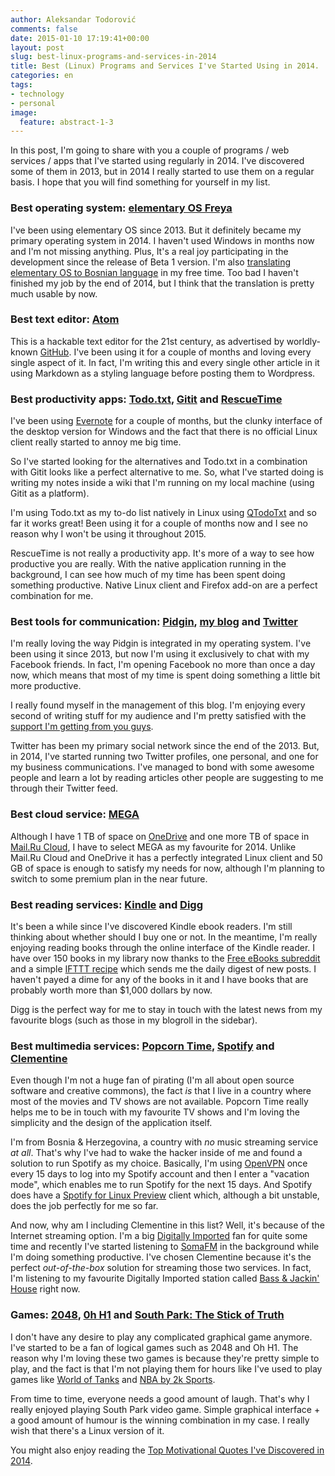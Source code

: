 ```yaml
---
author: Aleksandar Todorović
comments: false
date: 2015-01-10 17:19:41+00:00
layout: post
slug: best-linux-programs-and-services-in-2014
title: Best (Linux) Programs and Services I've Started Using in 2014.
categories: en
tags:
- technology
- personal
image:
  feature: abstract-1-3
---
```


In this post, I'm going to share with you a couple of programs / web services / apps that I've started using regularly in 2014. I've discovered some of them in 2013, but in 2014 I really started to use them on a regular basis. I hope that you will find something for yourself in my list.


### Best operating system: [elementary OS Freya](http://elementaryos.org/)


I've been using elementary OS since 2013. But it definitely became my primary operating system in 2014. I haven't used Windows in months now and I'm not missing anything. Plus, It's a real joy participating in the development since the release of Beta 1 version. I'm also [translating elementary OS to Bosnian language](https://aleksandartodorovic.wordpress.com/2014/11/11/elementary-os-bosnian-language/) in my free time. Too bad I haven't finished my job by the end of 2014, but I think that the translation is pretty much usable by now.


### Best text editor: [Atom](https://atom.io/)


This is a hackable text editor for the 21st century, as advertised by worldly-known [GitHub](https://github.com/). I've been using it for a couple of months and loving every single aspect of it. In fact, I'm writing this and every single other article in it using Markdown as a styling language before posting them to Wordpress.


### Best productivity apps: [Todo.txt](http://todotxt.com/), [Gitit](http://gitit.net/) and [RescueTime](http://rescuetime.com/)


I've been using [Evernote](http://evernote.com/) for a couple of months, but the clunky interface of the desktop version for Windows and the fact that there is no official Linux client really started to annoy me big time.

So I've started looking for the alternatives and Todo.txt in a combination with Gitit looks like a perfect alternative to me. So, what I've started doing is writing my notes inside a wiki that I'm running on my local machine (using Gitit as a platform).

I'm using Todo.txt as my to-do list natively in Linux using [QTodoTxt](https://github.com/mNantern/QTodoTxt) and so far it works great! Been using it for a couple of months now and I see no reason why I won't be using it throughout 2015.

RescueTime is not really a productivity app. It's more of a way to see how productive you are really. With the native application running in the background, I can see how much of my time has been spent doing something productive. Native Linux client and Firefox add-on are a perfect combination for me.


### Best tools for communication: [Pidgin](http://pidgin.im/), [my blog](https://aleksandartodorovic.wordpress.com/) and [Twitter](https://twitter.com/r3bl_)


I'm really loving the way Pidgin is integrated in my operating system. I've been using it since 2013, but now I'm using it exclusively to chat with my Facebook friends. In fact, I'm opening Facebook no more than once a day now, which means that most of my time is spent doing something a little bit more productive.

I really found myself in the management of this blog. I'm enjoying every second of writing stuff for my audience and I'm pretty satisfied with the [support I'm getting from you guys](https://aleksandartodorovic.wordpress.com/2015/01/01/blog-stats-2014/).

Twitter has been my primary social network since the end of the 2013. But, in 2014, I've started running two Twitter profiles, one personal, and one for my business communications. I've managed to bond with some awesome people and learn a lot by reading articles other people are suggesting to me through their Twitter feed.


### Best cloud service: [MEGA](https://mega.co.nz/)


Although I have 1 TB of space on [OneDrive](http://onedrive.live.com/) and one more TB of space in [Mail.Ru Cloud](https://cloud.mail.ru/), I have to select MEGA as my favourite for 2014. Unlike Mail.Ru Cloud and OneDrive it has a perfectly integrated Linux client and 50 GB of space is enough to satisfy my needs for now, although I'm planning to switch to some premium plan in the near future.


### Best reading services: [Kindle](https://read.amazon.com/) and [Digg](http://digg.com/)


It's been a while since I've discovered Kindle ebook readers. I'm still thinking about whether should I buy one or not. In the meantime, I'm really enjoying reading books through the online interface of the Kindle reader. I have over 150 books in my library now thanks to the [Free eBooks subreddit](https://www.reddit.com/r/freeebooks) and a simple [IFTTT recipe](https://ifttt.com/myrecipes/personal/17091741) which sends me the daily digest of new posts. I haven't payed a dime for any of the books in it and I have books that are probably worth more than $1,000 dollars by now.

Digg is the perfect way for me to stay in touch with the latest news from my favourite blogs (such as those in my blogroll in the sidebar).


### Best multimedia services: [Popcorn Time](http://popcorntime.io/), [Spotify](https://www.spotify.com/us/) and [Clementine](https://www.clementine-player.org/)


Even though I'm not a huge fan of pirating (I'm all about open source software and creative commons), the fact _is_ that I live in a country where most of the movies and TV shows are not available. Popcorn Time really helps me to be in touch with my favourite TV shows and I'm loving the simplicity and the design of the application itself.

I'm from Bosnia & Herzegovina, a country with _no_ music streaming service _at all_. That's why I've had to wake the hacker inside of me and found a solution to run Spotify as my choice. Basically, I'm using [OpenVPN](http://www.vpnbook.com/freevpn) once every 15 days to log into my Spotify account and then I enter a "vacation mode", which enables me to run Spotify for the next 15 days. And Spotify does have a [Spotify for Linux Preview](https://www.spotify.com/int/download/other/) client which, although a bit unstable, does the job perfectly for me so far.

And now, why am I including Clementine in this list? Well, it's because of the Internet streaming option. I'm a big [Digitally Imported](http://www.di.fm/) fan for quite some time and recently I've started listening to [SomaFM](http://somafm.com/) in the background while I'm doing something productive. I've chosen Clementine because it's the perfect _out-of-the-box_ solution for streaming those two services. In fact, I'm listening to my favourite Digitally Imported station called [Bass & Jackin' House](http://www.di.fm/bassnjackinhouse) right now.


### Games: [2048](http://gabrielecirulli.github.io/2048/), [0h H1](http://0hh1.com/) and [South Park: The Stick of Truth](https://en.wikipedia.org/wiki/South_Park:_The_Stick_of_Truth)


I don't have any desire to play any complicated graphical game anymore. I've started to be a fan of logical games such as 2048 and Oh H1. The reason why I'm loving these two games is because they're pretty simple to play, and the fact is that I'm not playing them for hours like I've used to play games like [World of Tanks](http://worldoftanks.eu/) and [NBA by 2k Sports](https://www.2k.com/games/nba-2k15).

From time to time, everyone needs a good amount of laugh. That's why I really enjoyed playing South Park video game. Simple graphical interface + a good amount of humour is the winning combination in my case. I really wish that there's a Linux version of it.

You might also enjoy reading the [Top Motivational Quotes I've Discovered in 2014](https://aleksandartodorovic.wordpress.com/2014/12/28/top-quotes-2014/).
